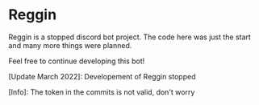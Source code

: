 # Reggin
Reggin is a stopped discord bot project. The code here was just the start and many more things were planned.

Feel free to continue developing this bot!

[Update March 2022]: Developement of Reggin stopped

[Info]: The token in the commits is not valid, don't worry
